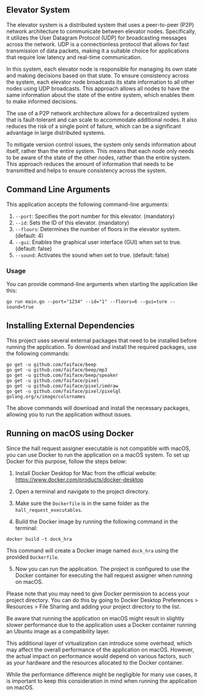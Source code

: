
## Elevator System
The elevator system is a distributed system that uses a peer-to-peer (P2P) network architecture to communicate between elevator nodes. Specifically, it utilizes the User Datagram Protocol (UDP) for broadcasting messages across the network. UDP is a connectionless protocol that allows for fast transmission of data packets, making it a suitable choice for applications that require low latency and real-time communication.

In this system, each elevator node is responsible for managing its own state and making decisions based on that state. To ensure consistency across the system, each elevator node broadcasts its state information to all other nodes using UDP broadcasts. This approach allows all nodes to have the same information about the state of the entire system, which enables them to make informed decisions.

The use of a P2P network architecture allows for a decentralized system that is fault-tolerant and can scale to accommodate additional nodes. It also reduces the risk of a single point of failure, which can be a significant advantage in large distributed systems.

To mitigate version control issues, the system only sends information about itself, rather than the entire system. This means that each node only needs to be aware of the state of the other nodes, rather than the entire system. This approach reduces the amount of information that needs to be transmitted and helps to ensure consistency across the system.



## Command Line Arguments

This application accepts the following command-line arguments:

1. `--port`: Specifies the port number for this elevator. (mandatory)
2. `--id`: Sets the ID of this elevator. (mandatory)
3. `--floors`: Determines the number of floors in the elevator system. (default: 4)
4. `--gui`: Enables the graphical user interface (GUI) when set to true. (default: false)
5. `--sound`: Activates the sound when set to true. (default: false)

### Usage

You can provide command-line arguments when starting the application like this:
```
go run main.go --port="1234" --id="1" --floors=6 --gui=ture --sound=true
```


## Installing External Dependencies

This project uses several external packages that need to be installed before running the application. To download and install the required packages, use the following commands:

```
go get -u github.com/faiface/beep
go get -u github.com/faiface/beep/mp3
go get -u github.com/faiface/beep/speaker
go get -u github.com/faiface/pixel
go get -u github.com/faiface/pixel/imdraw
go get -u github.com/faiface/pixel/pixelgl
golang.org/x/image/colornames
```
The above commands will download and install the necessary packages, allowing you to run the application without issues.


## Running on macOS using Docker

Since the hall request assigner executable is not compatible with macOS, you can use Docker to run the application on a macOS system. To set up Docker for this purpose, follow the steps below:

1. Install Docker Desktop for Mac from the official website: https://www.docker.com/products/docker-desktop

2. Open a terminal and navigate to the project directory.

3. Make sure the `Dockerfile` is in the same folder as the `hall_request_executables`. 

4. Build the Docker image by running the following command in the terminal:
```
docker build -t dock_hra
```
This command will create a Docker image named `dock_hra` using the provided `Dockerfile`.

5. Now you can run the application. The project is configured to use the Docker container for executing the hall request assigner when running on macOS.

Please note that you may need to give Docker permission to access your project directory. You can do this by going to Docker Desktop Preferences > Resources > File Sharing and adding your project directory to the list.

Be aware that running the application on macOS might result in slightly slower performance due to the application uses a Docker container running an Ubuntu image as a compatibility layer.

This additional layer of virtualization can introduce some overhead, which may affect the overall performance of the application on macOS. However, the actual impact on performance would depend on various factors, such as your hardware and the resources allocated to the Docker container.

While the performance difference might be negligible for many use cases, it is important to keep this consideration in mind when running the application on macOS.